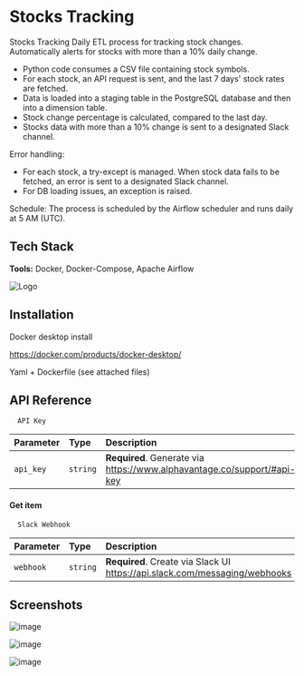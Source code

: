 
# Stocks Tracking

Stocks Tracking
Daily ETL process for tracking stock changes. Automatically alerts for stocks with more than a 10% daily change.

* Python code consumes a CSV file containing stock symbols.
* For each stock, an API request is sent, and the last 7 days' stock rates are fetched.
* Data is loaded into a staging table in the PostgreSQL database and then into a dimension table.
* Stock change percentage is calculated, compared to the last day.
* Stocks data with more than a 10% change is sent to a designated Slack channel.

Error handling:

* For each stock, a try-except is managed. When stock data fails to be fetched, an error is sent to a designated Slack channel.
* For DB loading issues, an exception is raised.

Schedule:
The process is scheduled by the Airflow scheduler and runs daily at 5 AM (UTC). 
## Tech Stack

**Tools:** Docker, Docker-Compose, Apache Airflow


![Logo](https://g.foolcdn.com/editorial/images/761015/stock-market-data-with-uptrend-vector.jpg)


## Installation

Docker desktop install

https://docker.com/products/docker-desktop/

Yaml + Dockerfile (see attached files)



    
## API Reference

```http
  API Key
```

| Parameter | Type     | Description                |
| :-------- | :------- | :------------------------- |
| `api_key` | `string` | **Required**. Generate via https://www.alphavantage.co/support/#api-key |

#### Get item

```http
  Slack Webhook
```

| Parameter | Type     | Description                       |
| :-------- | :------- | :-------------------------------- |
| `webhook`      | `string` | **Required**. Create via Slack UI https://api.slack.com/messaging/webhooks |






## Screenshots

![image](https://github.com/Liorba1982/Stocks-ETL/assets/88455916/3ee86618-8cf7-4e14-b8e5-4935fd231646)

![image](https://github.com/Liorba1982/Stocks-ETL/assets/88455916/46d63fb1-1b2b-4d0e-94a3-c2c0aa168343)

![image](https://github.com/Liorba1982/Stocks-ETL/assets/88455916/41c3dc81-b0d0-4b8e-ac6e-e80ee636820a)



